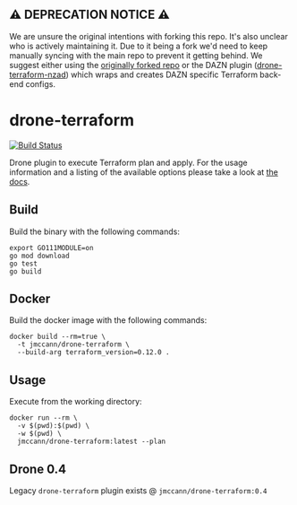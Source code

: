 ## ⚠️ DEPRECATION NOTICE ⚠️ 

We are unsure the original intentions with forking this repo. It's also unclear who is actively maintaining it. Due to it being a fork we'd need to keep manually syncing with the main repo to prevent it getting behind. We suggest either using the [originally forked repo](https://github.com/jmccann/drone-terraform) or the DAZN plugin ([drone-terraform-nzad](https://github.com/getndazn/)) which wraps and creates DAZN specific Terraform back-end configs. 

# drone-terraform

[![Build Status](http://beta.drone.io/api/badges/jmccann/drone-terraform/status.svg)](http://beta.drone.io/jmccann/drone-terraform)

Drone plugin to execute Terraform plan and apply. For the usage information and
a listing of the available options please take a look at [the docs](https://github.com/jmccann/drone-terraform/blob/master/DOCS.md).

## Build

Build the binary with the following commands:

```
export GO111MODULE=on
go mod download
go test
go build
```

## Docker

Build the docker image with the following commands:

```
docker build --rm=true \
  -t jmccann/drone-terraform \
  --build-arg terraform_version=0.12.0 .
```

## Usage

Execute from the working directory:

```
docker run --rm \
  -v $(pwd):$(pwd) \
  -w $(pwd) \
  jmccann/drone-terraform:latest --plan
```

## Drone 0.4

Legacy `drone-terraform` plugin exists @ `jmccann/drone-terraform:0.4`
